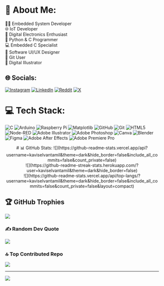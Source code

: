 # 💫 About Me:
👨‍💻 Embedded System Developer<br>🌐 IoT Developer<br>🔌 Digital Electronics Enthusiast<br>🐍 Python & C Programmer<br>💻 Embedded C Specialist<br>🎨 Software UI/UX Designer<br>🌱 Git User<br>🎨 Digital Illustrator


## 🌐 Socials:
[![Instagram](https://img.shields.io/badge/Instagram-%23E4405F.svg?logo=Instagram&logoColor=white)](https://instagram.com/https://www.instagram.com/kavi.thamizh.x?igsh=dnM4ZjEyOW44NG1u) [![LinkedIn](https://img.shields.io/badge/LinkedIn-%230077B5.svg?logo=linkedin&logoColor=white)](https://linkedin.com/in/https://www.linkedin.com/in/kaviselvan-t-a9b411252/) [![Reddit](https://img.shields.io/badge/Reddit-%23FF4500.svg?logo=Reddit&logoColor=white)](https://reddit.com/user/https://www.reddit.com/user/kavitamil/?utm_source=share&utm_medium=web3x&utm_name=web3xcss&utm_term=1&utm_content=share_button) [![X](https://img.shields.io/badge/X-black.svg?logo=X&logoColor=white)](https://x.com/https://x.com/kaviselvanTamil?t=EePPQRJWKH85tuPfETy6eQ&s=09) 

# 💻 Tech Stack:
![C](https://img.shields.io/badge/c-%2300599C.svg?style=flat&logo=c&logoColor=white) ![Arduino](https://img.shields.io/badge/-Arduino-00979D?style=flat&logo=Arduino&logoColor=white) ![Raspberry Pi](https://img.shields.io/badge/-RaspberryPi-C51A4A?style=flat&logo=Raspberry-Pi) ![Matplotlib](https://img.shields.io/badge/Matplotlib-%23ffffff.svg?style=flat&logo=Matplotlib&logoColor=black) ![GitHub](https://img.shields.io/badge/github-%23121011.svg?style=flat&logo=github&logoColor=white) ![Git](https://img.shields.io/badge/git-%23F05033.svg?style=flat&logo=git&logoColor=white) ![HTML5](https://img.shields.io/badge/html5-%23E34F26.svg?style=flat&logo=html5&logoColor=white) ![Node-RED](https://img.shields.io/badge/Node--RED-%238F0000.svg?style=flat&logo=node-red&logoColor=white) ![Adobe Illustrator](https://img.shields.io/badge/adobe%20illustrator-%23FF9A00.svg?style=flat&logo=adobe%20illustrator&logoColor=white) ![Adobe Photoshop](https://img.shields.io/badge/adobe%20photoshop-%2331A8FF.svg?style=flat&logo=adobe%20photoshop&logoColor=white) ![Canva](https://img.shields.io/badge/Canva-%2300C4CC.svg?style=flat&logo=Canva&logoColor=white) ![Blender](https://img.shields.io/badge/blender-%23F5792A.svg?style=flat&logo=blender&logoColor=white) ![Figma](https://img.shields.io/badge/figma-%23F24E1E.svg?style=flat&logo=figma&logoColor=white) ![Adobe After Effects](https://img.shields.io/badge/Adobe%20After%20Effects-9999FF.svg?style=flat&logo=Adobe%20After%20Effects&logoColor=white) ![Adobe Premiere Pro](https://img.shields.io/badge/Adobe%20Premiere%20Pro-9999FF.svg?style=flat&logo=Adobe%20Premiere%20Pro&logoColor=white) 

<p align="center">
# 📊 GitHub Stats:
![](https://github-readme-stats.vercel.app/api?username=kaviselvantamil&theme=dark&hide_border=false&include_all_commits=false&count_private=false)<br/>
![](https://github-readme-streak-stats.herokuapp.com/?user=kaviselvantamil&theme=dark&hide_border=false)<br/>
![](https://github-readme-stats.vercel.app/api/top-langs/?username=kaviselvantamil&theme=dark&hide_border=false&include_all_commits=false&count_private=false&layout=compact)
</p>

## 🏆 GitHub Trophies
![](https://github-profile-trophy.vercel.app/?username=kaviselvantamil&theme=radical&no-frame=false&no-bg=true&margin-w=4)

### ✍️ Random Dev Quote
![](https://quotes-github-readme.vercel.app/api?type=horizontal&theme=radical)

### 🔝 Top Contributed Repo
![](https://github-contributor-stats.vercel.app/api?username=kaviselvantamil&limit=5&theme=dark&combine_all_yearly_contributions=true)

---
[![](https://visitcount.itsvg.in/api?id=kaviselvantamil&icon=0&color=0)](https://visitcount.itsvg.in)

<!-- Proudly created with GPRM ( https://gprm.itsvg.in ) -->
